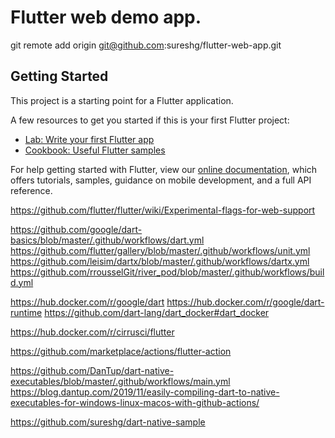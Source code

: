 # Flutter web demo app.

git remote add origin git@github.com:sureshg/flutter-web-app.git

## Getting Started

This project is a starting point for a Flutter application.

A few resources to get you started if this is your first Flutter project:

- [Lab: Write your first Flutter app](https://flutter.dev/docs/get-started/codelab)
- [Cookbook: Useful Flutter samples](https://flutter.dev/docs/cookbook)

For help getting started with Flutter, view our
[online documentation](https://flutter.dev/docs), which offers tutorials,
samples, guidance on mobile development, and a full API reference.



https://github.com/flutter/flutter/wiki/Experimental-flags-for-web-support

https://github.com/google/dart-basics/blob/master/.github/workflows/dart.yml
https://github.com/flutter/gallery/blob/master/.github/workflows/unit.yml
https://github.com/leisim/dartx/blob/master/.github/workflows/dartx.yml
https://github.com/rrousselGit/river_pod/blob/master/.github/workflows/build.yml


https://hub.docker.com/r/google/dart
https://hub.docker.com/r/google/dart-runtime
https://github.com/dart-lang/dart_docker#dart_docker

https://hub.docker.com/r/cirrusci/flutter


https://github.com/marketplace/actions/flutter-action

https://github.com/DanTup/dart-native-executables/blob/master/.github/workflows/main.yml
https://blog.dantup.com/2019/11/easily-compiling-dart-to-native-executables-for-windows-linux-macos-with-github-actions/

https://github.com/sureshg/dart-native-sample
